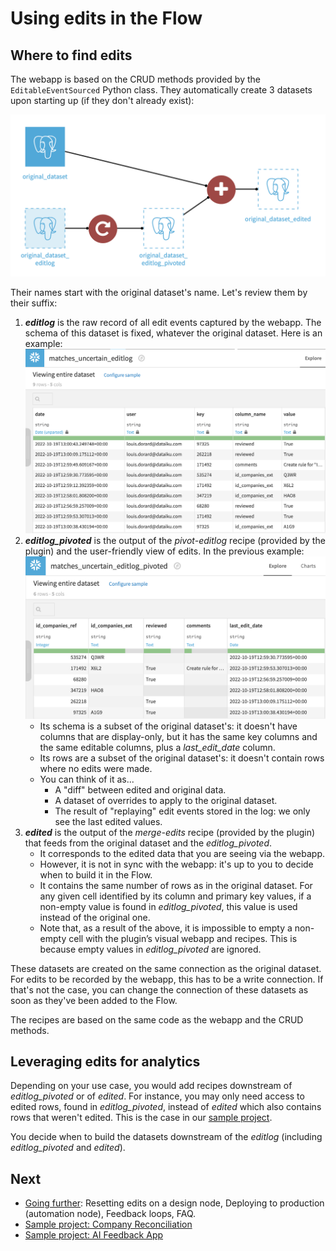 # Using edits in the Flow

## Where to find edits

The webapp is based on the CRUD methods provided by the `EditableEventSourced` Python class. They automatically create 3 datasets upon starting up (if they don't already exist):

![](new_datasets.png)

Their names start with the original dataset's name. Let's review them by their suffix:

 1. **_editlog_** is the raw record of all edit events captured by the webapp. The schema of this dataset is fixed, whatever the original dataset. Here is an example: ![](editlog.png)
 2. **_editlog\_pivoted_** is the output of the _pivot-editlog_ recipe (provided by the plugin) and the user-friendly view of edits. In the previous example: ![](editlog_pivoted.png)
    * Its schema is a subset of the original dataset's: it doesn't have columns that are display-only, but it has the same key columns and the same editable columns, plus a _last\_edit\_date_ column.
    * Its rows are a subset of the original dataset's: it doesn't contain rows where no edits were made.
    * You can think of it as...
      * A "diff" between edited and original data.
      * A dataset of overrides to apply to the original dataset.
      * The result of "replaying" edit events stored in the log: we only see the last edited values.
 3. **_edited_** is the output of the _merge-edits_ recipe (provided by the plugin) that feeds from the original dataset and the _editlog\_pivoted_.
    * It corresponds to the edited data that you are seeing via the webapp.
    * However, it is not in sync with the webapp: it's up to you to decide when to build it in the Flow.
    * It contains the same number of rows as in the original dataset. For any given cell identified by its column and primary key values, if a non-empty value is found in _editlog\_pivoted_, this value is used instead of the original one.
    * Note that, as a result of the above, it is impossible to empty a non-empty cell with the plugin’s visual webapp and recipes. This is because empty values in _editlog\_pivoted_ are ignored.

These datasets are created on the same connection as the original dataset. For edits to be recorded by the webapp, this has to be a write connection. If that's not the case, you can change the connection of these datasets as soon as they've been added to the Flow.

The recipes are based on the same code as the webapp and the CRUD methods.

## Leveraging edits for analytics

Depending on your use case, you would add recipes downstream of _editlog\_pivoted_ or of _edited_. For instance, you may only need access to edited rows, found in _editlog\_pivoted_, instead of _edited_ which also contains rows that weren't edited. This is the case in our [sample project](sample-project-company-reconciliation).

You decide when to build the datasets downstream of the _editlog_ (including _editlog\_pivoted_ and _edited_).

## Next

* [Going further](going-further): Resetting edits on a design node, Deploying to production (automation node), Feedback loops, FAQ.
* [Sample project: Company Reconciliation](sample-project-company-reconciliation)
* [Sample project: AI Feedback App](sample-project-ai-feedback-app)